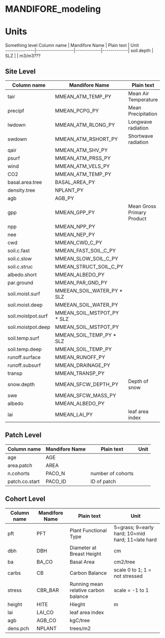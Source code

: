 # MANDIFORE_modeling




# Units

Something level
 Column name   |   Mandifore Name  |  Plain text |  Unit   
---------------|-------------------|-------------|-------------|
soil.depth | SLZ | | m3/m3???

## Site Level

 Column name   |   Mandifore Name  |  Plain text |  Unit   
---------------|-------------------|-------------|-------------|
tair | MMEAN_ATM_TEMP_PY | Mean Air Temperature |  K
precipf | MMEAN_PCPG_PY | Mean Precipitation | kg/m2/mo
lwdown | MMEAN_ATM_RLONG_PY | Longwave radiation | W/m2
swdown | MMEAN_ATM_RSHORT_PY | Shortwave radiation | W/m2
qair | MMEAN_ATM_SHV_PY | |kg/kg
psurf | MMEAN_ATM_PRSS_PY | | Pa
wind | MMEAN_ATM_VELS_PY | | m/s
CO2 | MMEAN_ATM_TEMP_PY | | umol/umol
basal.area.tree | BASAL_AREA_PY | | cm2/m2??
density.tree | NPLANT_PY | | tree/m2??
agb | AGB_PY | | kg/m2??
gpp | MMEAN_GPP_PY | Mean Gross Primary Product | kgC/m2/mo
npp | MMEAN_NPP_PY | | kgC/m2/mo
nee | MMEAN_NEP_PY | | kgC/m2/mo
cwd | MMEAN_CWD_C_PY | | kgC/m2
soil.c.fast | MMEAN_FAST_SOIL_C_PY | | kgC/m2
soil.c.slow | MMEAN_SLOW_SOIL_C_PY | | kgC/m2
soil.c.struc | MMEAN_STRUCT_SOIL_C_PY | | kgC/m2
albedo.short | MMEAN_ALBEDO_PY | | 
par.ground | MMEAN_PAR_GND_PY | |
soil.moist.surf | MMEEAN_SOIL_WATER_PY * SLZ | | m3/m3 
soil.moist.deep | MMEEAN_SOIL_WATER_PY | | m3/m3
soil.moistpot.surf | MMEAN_SOIL_MSTPOT_PY * SLZ | | 
soil.moistpot.deep | MMEAN_SOIL_MSTPOT_PY | | 
soil.temp.surf | MMEAN_SOIL_TEMP_PY * SLZ | | m3/m3
soil.temp.deep | MMEAN_SOIL_TEMP_PY | | m3/m3
runoff.surface | MMEAN_RUNOFF_PY | | kg/m2/mo?
runoff.subsurf | MMEAN_DRAINAGE_PY | | kg/m2/mo?
transp | MMEAN_TRANSP_PY | | kg/m2/mo
snow.depth | MMEAN_SFCW_DEPTH_PY | Depth of snow | m
swe | MMEAN_SFCW_MASS_PY | | kg/m2
albedo | MMEAN_ALBEDO_PY | | 
lai | MMEAN_LAI_PY | leaf area index | 


## Patch Level
 Column name   |   Mandifore Name  |  Plain text |  Unit   
---------------|-------------------|-------------|-------------|
age | AGE | | 
area.patch | AREA | | 
n.cohorts | PACO_N | number of cohorts | 
patch.co.start | PACO_ID | ID of patch | 

## Cohort Level
 Column name   |   Mandifore Name  |  Plain text |  Unit   
---------------|-------------------|-------------|-------------|
pft | PFT | Plant Functional Type | 5=grass; 9=early hard; 10=mid hard; 11=late hard
dbh | DBH | Diameter at Breast Height | cm
ba | BA_CO | Basal Area | cm2/tree
carbs | CB | Carbon Balance | scale 0 to 1; 1 = not stressed
stress | CBR_BAR | Running mean relative carbon balance | scale = -1 to 1
height | HITE | Hieght | m
lai | LAI_CO | leaf area index |
agb | AGB_CO | kgC/tree |
dens.pch | NPLANT | trees/m2 |


